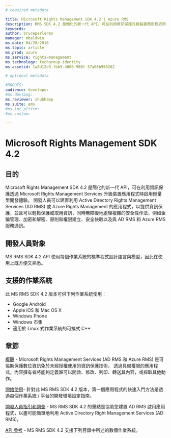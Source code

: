 ```yaml
---
# required metadata

title: Microsoft Rights Management SDK 4.2 | Azure RMS
description: RMS SDK 4.2 是簡化的新一代 API，可在利用資訊保護升級裝置應用程式時啟用輕量型開發體驗。
keywords:
author: bruceperlerms
manager: mbaldwin
ms.date: 04/28/2016
ms.topic: article
ms.prod: azure
ms.service: rights-management
ms.technology: techgroup-identity
ms.assetid: 1a8d12e9-fbb9-4800-980f-37a60b956262

# optional metadata

#ROBOTS:
audience: developer
#ms.devlang:
ms.reviewer: shubhamp
ms.suite: ems
#ms.tgt_pltfrm:
#ms.custom:

---
```


# Microsoft Rights Management SDK 4.2

## 目的 ##

Microsoft Rights Management SDK 4.2 是簡化的新一代 API，可在利用資訊保護透過 Microsoft Rights Management Services 升級裝置應用程式時啟用輕量型開發體驗。 開發人員可以建置利用 Active Directory Rights Management Services (AD RMS) 或 Azure Rights Management 的應用程式，以提供資訊保護，並且可以輕鬆保護或取用資訊，同時無障礙地處理複雜的安全性作法，例如金鑰管理、加密和解密、原則和權限建立、安全快取以及與 AD RMS 和 Azure RMS 服務通訊。

## 開發人員對象 ##

MS RMS SDK 4.2 API 使用每個作業系統的標準程式設計語言與模型，因此在使用上既方便又熟悉。

## 支援的作業系統 ##

此 MS RMS SDK 4.2 版本可供下列作業系統使用︰

- Google Android
- Apple iOS 和 Mac OS X
- Windows Phone
- Windows 市集
- 適用於 Linux 式作業系統的可攜式 C++

## 章節 ##

[概觀](overview.md) - Microsoft Rights Management Services (AD RMS 和 Azure RMS) 是可協助保護數位資訊免於未經授權使用的資訊保護技術。 透過具備權限的應用程式，內容擁有者將能夠定義誰可以開啟、修改、列印、轉送其內容，或採取其他動作。

[開始使用](get-started.md)- 針對此 MS RMS SDK 4.2 版本，第一個應用程式的快速入門方法是透過每個作業系統 / 平台的開發環境設定指南。

[開發人員指引和詞彙](core-concepts.md) - MS RMS SDK 4.2 的重點是協助您建置 AD RMS 啟用應用程式，以盡可能簡單地利用 Active Directory Right Management Services (AD RMS)。

[API 參考](api-reference-4-2.md) - MS RMS SDK 4.2 支援下列目錄中所述的數個作業系統。

 

 

 


<!--HONumber=Apr16_HO3-->


